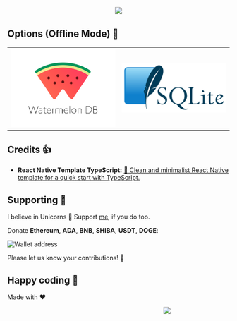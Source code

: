 <p align="center">
  <img width="460" src="img/myapp.png">
</p>

## Options (Offline Mode) 📴

<table>
  <tr>
    <td>
      <a href="https://github.com/proyecto26/MyApp/tree/develop">
        <img src="img/watermelondb.png" width="300">
      </a>
    </td>
    <td>
      <a href="https://github.com/proyecto26/MyApp/tree/master">
        <img src="img/sqlite.png" width="300">
      </a>
    </td>
  </tr>
</table>

## Credits 👍
* **React Native Template TypeScript:** [👾 Clean and minimalist React Native template for a quick start with TypeScript.](https://github.com/react-native-community/react-native-template-typescript)

## Supporting 🍻
I believe in Unicorns 🦄
Support [me](http://www.paypal.me/jdnichollsc/2), if you do too.

Donate **Ethereum**, **ADA**, **BNB**, **SHIBA**, **USDT**, **DOGE**:

![Wallet address](https://user-images.githubusercontent.com/2154886/123501719-84bf1900-d60c-11eb-882c-98a499cea323.png)

Please let us know your contributions! 🙏

## Happy coding 💯
Made with ❤️

<img width="150px" src="https://avatars0.githubusercontent.com/u/28855608?s=200&v=4" align="right">

